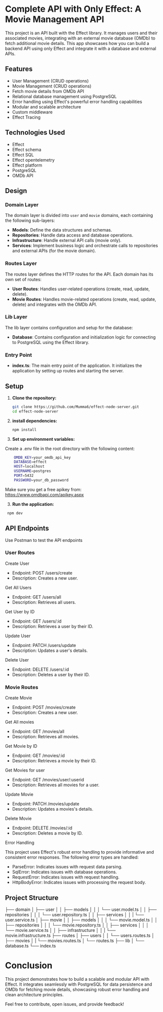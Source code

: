 # Complete API with Only Effect: A Movie Management API

This project is an API built with the Effect library. It manages users and their associated movies, integrating with an external movie database (OMDb) to fetch additional movie details. This app showcases how you can build a backend API using only Effect and integrate it with a database and external APIs.

## Features

- User Management (CRUD operations)
- Movie Management (CRUD operations)
- Fetch movie details from OMDb API
- Relational database management using PostgreSQL
- Error handling using Effect's powerful error handling capabilities
- Modular and scalable architecture
- Custom middleware
- Effect Tracing

## Technologies Used

- Effect
- Effect schema
- Effect SQL
- Effect opentelemetry
- Effect platform
- PostgreSQL
- OMDb API

## Design

### Domain Layer

The domain layer is divided into `user` and `movie` domains, each containing the following sub-layers:

- **Models**: Define the data structures and schemas.
- **Repositories**: Handle data access and database operations.
- **Infrastructure**: Handle external API calls (movie only).
- **Services**: Implement business logic and orchestrate calls to repositories and external APIs (for the movie domain).

### Routes Layer

The routes layer defines the HTTP routes for the API. Each domain has its own set of routes:

- **User Routes**: Handles user-related operations (create, read, update, delete).
- **Movie Routes**: Handles movie-related operations (create, read, update, delete) and integrates with the OMDb API.

### Lib Layer

The lib layer contains configuration and setup for the database:

- **Database**: Contains configuration and initialization logic for connecting to PostgreSQL using the Effect library.

### Entry Point

- **index.ts**: The main entry point of the application. It initializes the application by setting up routes and starting the server.

## Setup

1. **Clone the repository:**

   ```sh
   git clone https://github.com/Mumma6/effect-node-server.git
   cd effect-node-server
   ```

2. **install dependencies:**

   ```sh
   npm install
   ```

3. **Set up environment variables:**

Create a .env file in the root directory with the following content:

```sh
    OMDB_KEY=your_omdb_api_key
    DATABASE=effect
    HOST=localhost
    USERNAME=postgres
    PORT=5432
    PASSWORD=your_db_password
```

Make sure you get a free apikey from: https://www.omdbapi.com/apikey.aspx

3. **Run the application:**

```sh
 npm dev
```

## API Endpoints

Use Postman to test the API endpoints

### User Routes

Create User

- Endpoint: POST /users/create
- Description: Creates a new user.

Get All Users

- Endpoint: GET /users/all
- Description: Retrieves all users.

Get User by ID

- Endpoint: GET /users/:id
- Description: Retrieves a user by their ID.

Update User

- Endpoint: PATCH /users/update
- Description: Updates a user's details.

Delete User

- Endpoint: DELETE /users/:id
- Description: Deletes a user by their ID.

### Movie Routes

Create Movie

- Endpoint: POST /movies/create
- Description: Creates a new user.

Get All movies

- Endpoint: GET /movies/all
- Description: Retrieves all movies.

Get Movie by ID

- Endpoint: GET /movies/:id
- Description: Retrieves a movie by their ID.

Get Movies for user

- Endpoint: GET /movies/user/:userid
- Description: Retrieves all movies for a user.

Update Movie

- Endpoint: PATCH /movies/update
- Description: Updates a movies's details.

Delete Movie

- Endpoint: DELETE /movies/:id
- Description: Deletes a movie by ID.

Error Handling

This project uses Effect's robust error handling to provide informative and consistent error responses. The following error types are handled:

- ParseError: Indicates issues with request data parsing.
- SqlError: Indicates issues with database operations.
- RequestError: Indicates issues with request handling.
- HttpBodyError: Indicates issues with processing the request body.

## Project Structure

├── domain
│ ├── user
│ │ ├── models
│ │ │ └── user.model.ts
│ │ ├── repositories
│ │ │ └── user.repository.ts
│ │ ├── services
│ │ | └── user.service.ts
│ ├── movie
│ │ ├── models
│ │ │ └── movie.model.ts
│ │ ├── repositories
│ │ │ └── movie.repository.ts
│ │ ├── services
│ │ │ └── movie.service.ts
│ │ ├── infrastructure
│ │ | └── movie.infrastructure.ts
├── routes
│ ├── users
│ │ └── users.routes.ts
│ ├── movies
│ | └── movies.routes.ts
│ └── routes.ts
├── lib
│ └── database.ts
└── index.ts

# Conclusion

This project demonstrates how to build a scalable and modular API with Effect. It integrates seamlessly with PostgreSQL for data persistence and OMDb for fetching movie details, showcasing robust error handling and clean architecture principles.

Feel free to contribute, open issues, and provide feedback!
